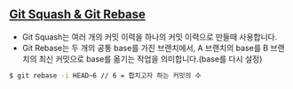 ## [Git Squash & Git Rebase](https://zzang9ha.tistory.com/417)

- Git Squash는 여러 개의 커밋 이력을 하나의 커밋 이력으로 만들때 사용합니다.
- Git Rebase는 두 개의 공통 base를 가진 브랜치에서, A 브랜치의 base를 B 브랜치의 최신 커밋으로 base를 옮기는 작업을 의미합니다.(base를 다시 설정)

```bash
$ git rebase -i HEAD~6 // 6 = 합치고자 하는 커밋의 수
```